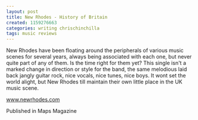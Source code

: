 ```yaml
---
layout: post
title: New Rhodes - History of Britain
created: 1159276663
categories: writing chrischinchilla
tags: music reviews
---
```


New Rhodes have been floating around the peripherals of various music scenes for several years, always being associated with each one, but never quite part of any of them. Is the time right for them yet? This single isn't a marked change in direction or style for the band, the same melodious laid back jangly guitar rock, nice vocals, nice tunes, nice boys. It wont set the world alight, but New Rhodes till maintain their own little place in the UK music scene.

<a href='http://www.newrhodes.com' target='_blank'>www.newrhodes.com</a>

Published in Maps Magazine
